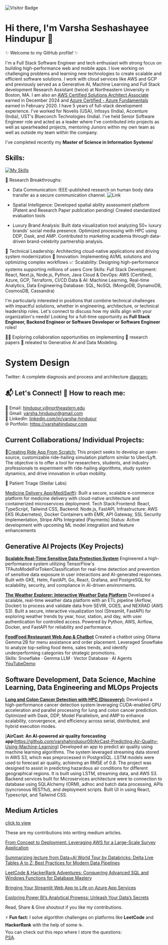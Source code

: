 ![Visitor Badge](https://visitor-badge.laobi.icu/badge?page_id=varshahindupur09.varshahindupur09)


# Hi there, I'm Varsha Seshashayee Hindupur 👋

✨ Welcome to my GitHub profile! ✨ 

I'm a Full Stack Software Engineer and tech enthusiast with strong focus on building high-performance web and mobile apps. I love working on challenging problems and learning new technologies to create scalable and efficient software solutions. I work with cloud services like AWS and GCP and previously served as a Generative AI, Machine Learning and Full Stack development Research Assistant (twice) at Northeastern University in Boston, MA. I am also an [AWS Certified Solutions Architect Associate](https://www.credly.com/earner/earned/badge/3979dbe7-7139-4b0e-aa31-6f75cc5c68f9) earned in December 2024 and [Azure Certified - Azure Fundamentals](https://www.credly.com/badges/cf65b254-fadf-456f-a385-330f9aca1ad9/public_url) earned in February 2020. I have 5 years of full-stack development experience. I've worked for Novelis (USA), Infosys (India), Accenture (India), UST's Blueconch Technologies (India). I've held Senior Software Engineer role and acted as a leader where I've contributed into projects as well as spearheaded projects, mentoring Juniors within my own team as well as outside my team within the company.

I've completed recently my <strong>Master of Science in Information Systems</strong>! 

## Skills:
[![My Skills](https://skillicons.dev/icons?i=aws,gcp,azure,react,vue,flutter&perline=3)](https://skillicons.dev)

🔬 Research Breakthroughs:
* Data Communication:
IEEE-published research on human body data transfer as a secure communication channel. ![Link](https://ieeexplore.ieee.org/document/7562747/)

* Spatial Intelligence:
Developed spatial ability assessment platform (Patent and Research Paper publication pending)
Created standardized evaluation tools

* Luxury Brand Analysis:
Built data visualization tool analyzing 50+ luxury brands' social media presence.
Optimized processing with HPC using DDP, Dask, and AMP.
Contributed to marketing academia through data-driven brand-celebrity partnership analysis.

🔧 Technical Leadership: Architecting cloud-native applications and driving system modernization
🚀 Innovation: Implementing AI/ML solutions and optimizing complex workflows
📈 Scalability: Designing high-performance systems supporting millions of users
Core Skills:
Full Stack Development: React, Next.js, Node.js, Python, Java
Cloud & DevOps: AWS (Certified), Azure, GCP, Terraform, CI/CD
Data & AI: Machine Learning, Real-time Analytics, Data Engineering
Database: SQL, NoSQL (MongoDB, DynamoDB, CosmosDB, Cassandra)

I'm particularly interested in positions that combine technical challenges with impactful solutions, whether in engineering, architecture, or technical leadership roles. Let's connect to discuss how my skills align with your organization's needs! Looking for a full-time opportunity as <strong>Full Stack Engineer, Backend Engineer or Software Developer or Software Engineer</strong> roles!

🤝🏼 Exploring collaboration opportunities on implementing 📣 research papers 📣 releated to Generative AI and Data Modeling.

<!-- [Resume!]() -->

# System Design 
Twitter: A complete diagnosis and process and architecture [diagram:](https://github.com/varshahindupur09/system_design/blob/main/TwitterSystemDesign.md)

## 📬 Let's Connect! 📧 How to reach me:
📧 Email: hindupur.v@northeastern.edu<br />
🔗 Gmail: varsha.hindupur@gmail.com<br />
📢 LinkedIn: [linkedin.com/in/varsha-hindupur](https://www.linkedin.com/in/varsha-hindupur/)<br />
🌐 Portfolio: https://varshahindupur.com<br />

## Current Collaborations/ Individual Projects:
💬[Creating Ride App From Scratch:](https://github.com/varshahindupur09/uber-ride-api) This project seeks to develop an open-source, customizable ride-hailing simulation platform similar to Uber/Lyft. The objective is to offer a tool for researchers, students, and industry professionals to experiment with ride-hailing algorithms, study system dynamics, and drive innovation in urban mobility.

💬 Patient Triage (Stellar Labs)

[Medicine Delivery App(MediSwift)](https://github.com/varshahindupur09/Medicine-delivery-app-kubernetes-deployment): 
Built a secure, scalable e-commerce platform for medicine delivery with cloud-native architecture and containerized microservices deployment.
Tech Stack:Frontend: React, TypeScript, Tailwind CSS, Backend: Node.js, FastAPI, Infrastructure: AWS EKS (Kubernetes), Docker Containers with EMR, API Gateway, SSL Security Implementation, Stripe APIs Integrated (Payments)
Status: Active development with upcoming ML model integration and feature enhancements


## Generative AI Projects (Key Projects)

[<strong>Scalable Real-Time Sensitive Data Protection System</strong>](https://github.com/varshahindupur09/Sensitive-Data-Shield-AI-Anomaly-Detection-Platform)
Engineered a high-performance system utilizing TensorFlow's TFAutoModelForTokenClassification for real-time detection and prevention of sensitive data exposure in user interactions and AI-generated responses. Built with GKE, Helm, FastAPI, Go, React, Grafana, and PostgreSQL for scalability, security, and compliance in AI-driven environments.

[<strong>The Weather Explorer: Interactive Weather Data Platform</strong>](https://github.com/varshahindupur09/Weather-Explorer-Interactive-Weather-Data-Visualization)
Developed a scalable, real-time weather data platform with an ETL pipeline (Airflow, Docker) to process and validate data from SEVIR, GOES, and NEXRAD (AWS S3). Built a secure, interactive visualization tool (Streamlit, FastAPI) for exploring weather trends by year, hour, station, and day, with user authentication for controlled access. Powered by Python, AWS, Airflow, Docker, and FastAPI for reliability and performance.

[<strong>FoodFood Restaurant Web App & Chatbot</strong>](https://github.com/varshahindupur09/AI-Chatbot-Prompt-Engineering-with-NLP)
Created a chatbot using Ollama Gemma:2B for menu assistance and order placement. Leveraged Snowflake to analyze top-selling food items, sales trends, and identify underperforming categories for strategic promotions.<br />
Skills: Snowflake · Gemma LLM · Vector Database · AI Agents<br />
[YouTubeDemo](https://youtu.be/hNW7EwDtSws)<br />

## Software Development, Data Science, Machine Learning, Data Engineering and MLOps Projects

[<strong>Lung and Colon Cancer Detection with HPC (Discovery):</strong>](https://github.com/varshahindupur09/Cancer-Detection-with-High-Performance-Computing-HPC)
Developed a high-performance cancer detection system leveraging CUDA-enabled GPU acceleration and parallel processing for lung and colon cancer prediction. Optimized with Dask, DDP, Model Parallelism, and AMP to enhance scalability, convergence, and efficiency across serial, distributed, and hybrid execution modes.

[<strong>AirCast: An AI-powered air quality forecasting app</strong>(https://github.com/varshahindupur09/AirCast-Predicting-Air-Quality-Using-Machine-Learning)
 Developed an app to predict air quality using machine learning algorithms. 
The system leveraged streaming data stored in AWS S3, which was preprocessed in PostgreSQL. LSTM models were used to forecast air quality, achieving an RMSE of 0.8. 
The project was designed to assist in predicting hazardous air conditions for different geographical regions.
It is built using LSTM, streaming data, and AWS S3. Backend services built for Microservices architecture were to connection to database using SQLAlchemy (ORM), adhoc and batch data processing, APIs (syncronous RESTful), and deployment scripts.
Built UI in using React, Typescript, and Tailwind CSS.

## Medium Articles
[click to view](https://medium.com/@varsha.hindupur)

These are my contributions into writing medium articles.

[From Concept to Deployment: Leveraging AWS for a Large-Scale Survey Application](https://medium.com/@varsha.hindupur/from-concept-to-deployment-leveraging-aws-for-a-large-scale-survey-application-349eed74ec3f)

[Summarizing lecture from Data+AI World Tour by Databricks: Delta Live Tables A to Z: Best Practices for Modern Data Pipelines](https://medium.com/@varsha.hindupur/summarizing-lecture-from-data-ai-world-tour-by-databricks-delta-live-tables-a-to-z-best-practices-479fc704fbd2)

[LeetCode & HackerRank Adventures: Conquering Advanced SQL and Windows Functions for Database Mastery](https://medium.com/@varsha.hindupur/leetcode-hackerrank-adventures-conquering-advanced-sql-and-windows-functions-for-database-8c3b9e205038)

[Bringing Your Streamlit Web App to Life on Azure App Services](https://medium.com/@varsha.hindupur/bringing-your-streamlit-web-app-to-life-on-azure-app-services-a522bb01e875)

[Exploring Power BI’s Analytical Prowess: Unleash Your Data’s Secrets](https://medium.com/@varsha.hindupur/power-bi-tricks-tips-fbec7652d652)

Read, Share & Give shoutout if you like my contributions.

⚡ **Fun fact:** I solve algorithm challenges on platforms like **LeetCode** and **HackerRank** with the help of some ☕. <br />
  You can check out this repo where I store the questions: <br />
  [PSA](https://github.com/varshahindupur09/Program-Structures-And-Algorithms).
